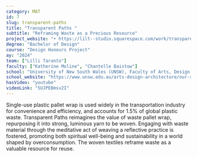 ```yaml
---
category: MAT
id: 7
slug: transparent-paths
title: "Transparent Paths "
subtitle: "Reframing Waste as a Precious Resource"
project_website: "•	https://lilt--studio.squarespace.com/work/transparentpaths "
degree: "Bachelor of Design"
course: "Design Honours Project"
ay: "2024"
team: ["Lilli Taranto"]
faculty: ["Katherine Moline", "Chantelle Baistow"]
school: "University of New South Wales (UNSW), Faculty of Arts, Design and Architecture, School of Art & Design,, Sydney, Australia"
school_website: "https://www.unsw.edu.au/arts-design-architecture/our-schools/art-design"
hasVideo: "youtube"
videoLink: "5UJPEBmsv2I"
---
```


Single-use plastic pallet wrap is used widely in the transportation industry for convenience and efficiency, and accounts for 1.5% of global plastic waste. Transparent Paths reimagines the value of waste pallet wrap, repurposing it into strong, luminous yarn to be woven. Engaging with waste material through the meditative act of weaving a reflective practice is fostered, promoting both spiritual well-being and sustainability in a world shaped by overconsumption. The woven textiles reframe waste as a valuable resource for reuse.
